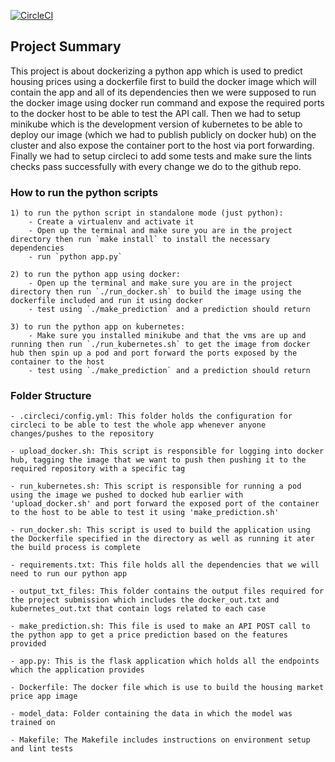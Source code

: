 [![CircleCI](https://circleci.com/gh/KarimTarek/udacity-project-4/tree/master.svg?style=svg)](https://circleci.com/gh/KarimTarek/udacity-project-4/tree/master)

## Project Summary

This project is about dockerizing a python app which is used to predict housing prices using a dockerfile first to build the docker image which will contain the app and all of its dependencies then we were supposed to run the docker image using docker run command and expose the required ports to the docker host to be able to test the API call. Then we had to setup minikube which is the development version of kubernetes to be able to deploy our image (which we had to publish publicly on docker hub) on the cluster and also expose the container port to the host via port forwarding. Finally we had to setup circleci to add some tests and make sure the lints checks pass successfully with every change we do to the github repo.

### How to run the python scripts

	1) to run the python script in standalone mode (just python):
		- Create a virtualenv and activate it
		- Open up the terminal and make sure you are in the project directory then run `make install` to install the necessary dependencies
		- run `python app.py`

	2) to run the python app using docker:
		- Open up the terminal and make sure you are in the project directory then run `./run_docker.sh` to build the image using the dockerfile included and run it using docker
		- test using `./make_prediction` and a prediction should return

	3) to run the python app on kubernetes:
		- Make sure you installed minikube and that the vms are up and running then run `./run_kubernetes.sh` to get the image from docker hub then spin up a pod and port forward the ports exposed by the container to the host
		- test using `./make_prediction` and a prediction should return

### Folder Structure
	- .circleci/config.yml: This folder holds the configuration for circleci to be able to test the whole app whenever anyone changes/pushes to the repository
	
	- upload_docker.sh: This script is responsible for logging into docker hub, tagging the image that we want to push then pushing it to the required repository with a specific tag
	
	- run_kubernetes.sh: This script is responsible for running a pod using the image we pushed to docked hub earlier with 'upload_docker.sh' and port forward the exposed port of the container to the host to be able to test it using 'make_prediction.sh'

	- run_docker.sh: This script is used to build the application using the Dockerfile specified in the directory as well as running it ater the build process is complete

	- requirements.txt: This file holds all the dependencies that we will need to run our python app

	- output_txt_files: This folder contains the output files required for the project submission which includes the docker_out.txt and kubernetes_out.txt that contain logs related to each case

	- make_prediction.sh: This file is used to make an API POST call to the python app to get a price prediction based on the features provided

	- app.py: This is the flask application which holds all the endpoints which the application provides

	- Dockerfile: The docker file which is use to build the housing market price app image

	- model_data: Folder containing the data in which the model was trained on

	- Makefile: The Makefile includes instructions on environment setup and lint tests